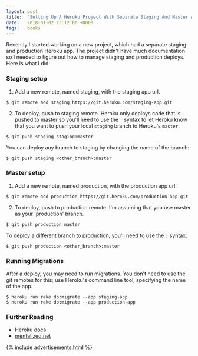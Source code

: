 ```yaml
---
layout: post
title:  "Setting Up A Heroku Project With Separate Staging And Master Apps"
date:   2018-01-02 13:12:00 +0000
tags:   books
---
```


Recently I started working on a new project, which had a separate staging and production Heroku app. The project didn't have much documentation so I needed to figure out how to manage staging and production deploys. Here is what I did:

### Staging setup

1) Add a new remote, named staging, with the staging app url.

```
$ git remote add staging https://git.heroku.com/staging-app.git
```

2) To deploy, push to staging remote. Heroku only deploys code that is pushed to master so you'll need to use the `:` syntax to let Heroku know that you want to push your local `staging` branch to Heroku's `master`.

```
$ git push staging staging:master
```

You can deploy any branch to staging by changing the name of the branch:

```
$ git push staging <other_branch>:master
```

### Master setup

1) Add a new remote, named production, with the production app url.

```
$ git remote add production https://git.heroku.com/production-app.git
```

2) To deploy, push to production remote. I'm assuming that you use master as your 'production' branch.

```
$ git push production master
```

To deploy a different branch to production, you'll need to use the `:` syntax.

```
$ git push production <other_branch>:master
```

### Running Migrations

After a deploy, you may need to run migrations. You don't need to use the git remotes for this; use Heroku's command line tool, specifying the name of the app.

```
$ heroku run rake db:migrate --app staging-app
$ heroku run rake db:migrate --app production-app
```

### Further Reading
* [Heroku docs](https://devcenter.heroku.com/articles/git#deploying-code)
* [mentalized.net](http://mentalized.net/journal/2017/04/22/run-rails-migrations-on-heroku-deploy/)

{% include advertisements.html %}
